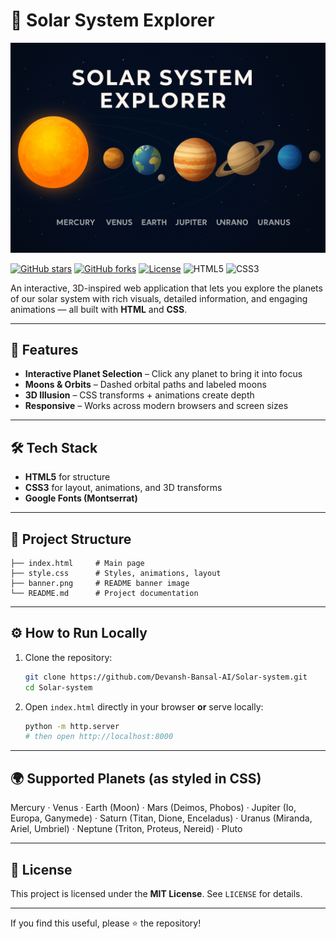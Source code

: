# 🌌 Solar System Explorer

![Banner](./banner.png)

[![GitHub stars](https://img.shields.io/github/stars/Devansh-Bansal-AI/Solar-system?style=for-the-badge)](https://github.com/Devansh-Bansal-AI/Solar-system/stargazers)
[![GitHub forks](https://img.shields.io/github/forks/Devansh-Bansal-AI/Solar-system?style=for-the-badge)](https://github.com/Devansh-Bansal-AI/Solar-system/network)
[![License](https://img.shields.io/github/license/Devansh-Bansal-AI/Solar-system?style=for-the-badge)](./LICENSE)
![HTML5](https://img.shields.io/badge/HTML5-orange?logo=html5&logoColor=white&style=for-the-badge)
![CSS3](https://img.shields.io/badge/CSS3-blue?logo=css3&logoColor=white&style=for-the-badge)

An interactive, 3D-inspired web application that lets you explore the planets of our solar system with rich visuals, detailed information, and engaging animations — all built with **HTML** and **CSS**.

---

## 🚀 Features

- **Interactive Planet Selection** – Click any planet to bring it into focus
- **Moons & Orbits** – Dashed orbital paths and labeled moons
- **3D Illusion** – CSS transforms + animations create depth
- **Responsive** – Works across modern browsers and screen sizes

---


## 🛠️ Tech Stack

- **HTML5** for structure
- **CSS3** for layout, animations, and 3D transforms
- **Google Fonts (Montserrat)**

---

## 📂 Project Structure

```
├── index.html     # Main page
├── style.css      # Styles, animations, layout
├── banner.png     # README banner image
└── README.md      # Project documentation
```

---

## ⚙️ How to Run Locally

1. Clone the repository:
   ```bash
   git clone https://github.com/Devansh-Bansal-AI/Solar-system.git
   cd Solar-system
   ```
2. Open `index.html` directly in your browser **or** serve locally:
   ```bash
   python -m http.server
   # then open http://localhost:8000
   ```

---

## 🌍 Supported Planets (as styled in CSS)

Mercury · Venus · Earth (Moon) · Mars (Deimos, Phobos) · Jupiter (Io, Europa, Ganymede) · Saturn (Titan, Dione, Enceladus) · Uranus (Miranda, Ariel, Umbriel) · Neptune (Triton, Proteus, Nereid) · Pluto

---

## 📜 License

This project is licensed under the **MIT License**. See `LICENSE` for details.

---

If you find this useful, please ⭐ the repository!

